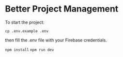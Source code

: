 # Better Project Management

To start the project:

`cp .env.example .env`

then fill the .env file with your Firebase credentials.

`npm install`
`npm run dev`